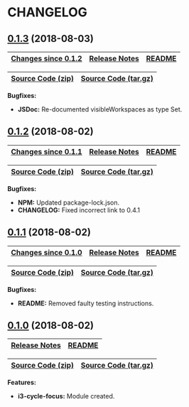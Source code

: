 # CHANGELOG

<a name="0.1.3"></a>

## [0.1.3](https://github.com/jpcx/i3-cycle-focus/tree/0.1.3) (2018-08-03)

| __[Changes since 0.1.2](https://github.com/jpcx/i3-cycle-focus/compare/0.1.2...0.1.3)__ | [Release Notes](https://github.com/jpcx/i3-cycle-focus/releases/tag/0.1.3) | [README](https://github.com/jpcx/i3-cycle-focus/tree/0.1.3/README.md) |
| --- | --- | --- |

| [Source Code (zip)](https://github.com/jpcx/i3-cycle-focus/archive/0.1.3.zip) | [Source Code (tar.gz)](https://github.com/jpcx/node-kraken-api/archive/0.1.3.tar.gz) |
| --- | --- |

__Bugfixes:__

+ __JSDoc:__ Re-documented visibleWorkspaces as type Set.

<a name="0.1.2"></a>

## [0.1.2](https://github.com/jpcx/i3-cycle-focus/tree/0.1.2) (2018-08-02)

| __[Changes since 0.1.1](https://github.com/jpcx/i3-cycle-focus/compare/0.1.1...0.1.2)__ | [Release Notes](https://github.com/jpcx/i3-cycle-focus/releases/tag/0.1.2) | [README](https://github.com/jpcx/i3-cycle-focus/tree/0.1.2/README.md) |
| --- | --- | --- |

| [Source Code (zip)](https://github.com/jpcx/i3-cycle-focus/archive/0.1.2.zip) | [Source Code (tar.gz)](https://github.com/jpcx/node-kraken-api/archive/0.1.2.tar.gz) |
| --- | --- |

__Bugfixes:__

+ __NPM:__ Updated package-lock.json.
+ __CHANGELOG:__ Fixed incorrect link to 0.4.1

<a name="0.1.1"></a>

## [0.1.1](https://github.com/jpcx/i3-cycle-focus/tree/0.1.1) (2018-08-02)

| __[Changes since 0.1.0](https://github.com/jpcx/i3-cycle-focus/compare/0.1.0...0.1.1)__ | [Release Notes](https://github.com/jpcx/i3-cycle-focus/releases/tag/0.1.1) | [README](https://github.com/jpcx/i3-cycle-focus/tree/0.1.1/README.md) |
| --- | --- | --- |

| [Source Code (zip)](https://github.com/jpcx/i3-cycle-focus/archive/0.1.1.zip) | [Source Code (tar.gz)](https://github.com/jpcx/node-kraken-api/archive/0.1.1.tar.gz) |
| --- | --- |

__Bugfixes:__

+ __README:__ Removed faulty testing instructions.

<a name="0.1.0"></a>

## [0.1.0](https://github.com/jpcx/i3-cycle-focus/tree/0.1.0) (2018-08-02)

| [Release Notes](https://github.com/jpcx/i3-cycle-focus/releases/tag/0.1.0) | [README](https://github.com/jpcx/i3-cycle-focus/blob/0.1.0/README.md) |
| --- | --- |

| [Source Code (zip)](https://github.com/jpcx/i3-cycle-focus/archive/0.1.0.zip) | [Source Code (tar.gz)](https://github.com/jpcx/i3-cycle-focus/archive/0.1.0.tar.gz) |
| --- | --- |

__Features:__

+ __i3-cycle-focus:__ Module created.